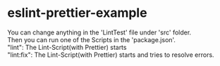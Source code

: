 # eslint-prettier-example
You can change anything in the 'LintTest' file under 'src' folder.<br>
Then you can run one of the Scripts in the 'package.json'.<br>
"lint": The Lint-Script(with Prettier) starts<br>
"lint:fix": The Lint-Script(with Prettier) starts and tries to resolve errors.<br>

